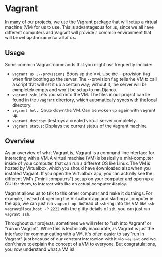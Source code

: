 # Vagrant

In many of our projects, we use the Vagrant package that will setup a virtual machine (VM) for us to use. This is advantageous for us, since we all have different computers and Vagrant will provide a common environment that will be set up the same for all of us.

## Usage

Some common Vagrant commands that you might use frequently include:

- `vagrant up [--provision]`: Boots up the VM. Use the --provision flag when first booting up the server. The --provision flag tells the VM to call a script that will set it up a certain way; without it, the server will be completely empty and won't be setup to run Django.
- `vagrant ssh`: Lets you ssh into the VM. The files in our project can be found in the `/vagrant` directory, which automatically syncs with the local directory.
- `vagrant halt`: Shuts down the VM. Can be woken up again with vagrant up.
- `vagrant destroy`: Destroys a created virtual server completely.
- `vagrant status`: Displays the current status of the Vagrant machine.

## Overview

As an overview of what Vagrant is, Vagrant is a command line interface for interacting with a VM. A virtual machine (VM) is basically a mini-computer inside of your computer, that can run a different OS like Linux. The VM is hosted by Virtualbox, which you should have downloaded also when you installed Vagrant. If you open the Virtualbox app, you can actually see the different VM's ("mini-computers") set up on your computer and open up a GUI for them, to interact with like an actual computer display.

Vagrant allows us to talk to this other computer and make it do things. For example, instead of opening the Virtualbox app and starting a computer in the app, we can just run `vagrant up`. Instead of `ssh`-ing into the VM like `ssh vagrant@localhost -P 2222` with the gritty details of `ssh`, you can just run `vagrant ssh`.

Throughout our projects, sometimes we will refer to "ssh into Vagrant" or "run on Vagrant". While this is technically inaccurate, as Vagrant is just the interface for communicating with a VM, it's often easier to say "run in Vagrant" just because of our constant interaction with it via `vagrant` and we don't have to explain the concept of a VM to everyone. But congratulations, you now understand what a VM is!
